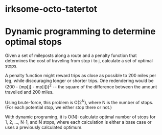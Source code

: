 # irksome-octo-tatertot
# Dynamic programming to determine optimal stops

Given a set of mileposts along a route and a penalty function that determines the cost of traveling from stop i to j, calculate a set of optimal stops.

A penalty function might reward trips as close as possible to 200 miles per leg, while discouraging longer or shorter trips.  One redendering would be 
(200 - (mp[j] - mp[i]))<sup>2</sup> -- the square of the difference between the amount travelled and 200 miles.

Using brute-force, this problem is O(2<sup>N</sup>), where N is the number of stops.  (For each potential stop, we either stop there or not.)

With dynamic programing, it is O(N): calculate optimal number of stops for 1, 2, ..., N-1, and N stops, where each calculation is either a base case or uses a previously calculated optimum.
